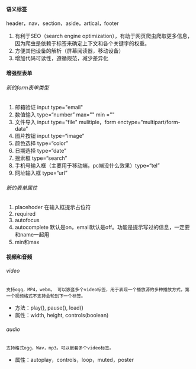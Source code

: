 #### 语义标签
header，nav，section，aside，artical，footer
1. 有利于SEO（search engine optimization），有助于网页爬虫爬取更多信息，因为爬虫是依赖于标签来确定上下文和各个关键字的权重。
2. 方便其他设备的解析（屏幕阅读器，移动设备）
3. 增加代码可读性，遵循规范，减少差异化

#### 增强型表单
###### 新的form表单类型
1. 邮箱验证 input type="email"
2. 数值输入 type=“number” max="" min =""
3. 文件导入 input type="file" mulitiple，form enctype=“multipart/form-data”
4. 图片按钮 input type=“image”
5. 颜色选择 type=“color”
6. 日期选择 type=“date”
7. 搜索框 type=“search”
8. 手机号输入框（主要用于移动端，pc端没什么效果）type=“tel”
9. 网址输入框 type=“url”
###### 新的表单属性
1. placehoder 在输入框提示占位符
2. required
3. autofocus
4. autocomplete 默认是on，email默认是off。功能是提示写过的信息，一定要和name一起用
5. min和max

#### 视频和音频
###### video 
	支持ogg，MP4，webm。 可以嵌套多个video标签，用于表现一个播放源的多种播放方式，第一个视频格式不支持会轮到下一个标签。
- 方法：play(), pause(), load()
- 属性：width, height, controls(boolean)
###### audio
	支持格式ogg，Wav，mp3。可以嵌套多个video标签。
- 属性：autoplay，controls，loop，muted，poster

